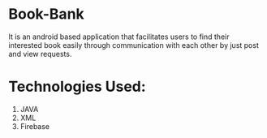 # Book-Bank
It is an android based application that facilitates users to find their interested book easily through communication with each other by just post and view requests.

# Technologies Used:
1. JAVA
2. XML
3. Firebase
